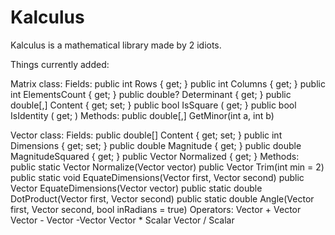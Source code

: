 # Kalculus

Kalculus is a mathematical library made by 2 idiots.

Things currently added:

Matrix class:
  Fields:
    public int Rows { get; }
    public int Columns { get; }
    public int ElementsCount { get; }
    public double? Determinant { get; }
    public double[,] Content { get; set; }
    public bool IsSquare ( get; }
    public bool IsIdentity ( get; )
  Methods:
    public double[,] GetMinor(int a, int b)
    
Vector class:
  Fields:
    public double[] Content { get; set; }
    public int Dimensions { get; set; }
    public double Magnitude { get; }
    public double MagnitudeSquared { get; }
    public Vector Normalized { get; }
  Methods:
    public static Vector Normalize(Vector vector)
    public Vector Trim(int min = 2)
    public static void EquateDimensions(Vector first, Vector second)
    public Vector EquateDimensions(Vector vector)
    public static double DotProduct(Vector first, Vector second)
    public static double Angle(Vector first, Vector second, bool inRadians = true)
  Operators:
    Vector + Vector
    Vector - Vector
    -Vector
    Vector * Scalar
    Vector / Scalar
